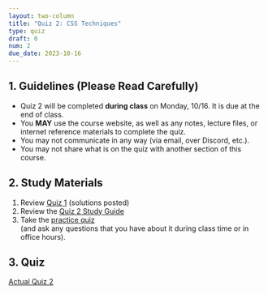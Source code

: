 ```yaml
---
layout: two-column
title: "Quiz 2: CSS Techniques"
type: quiz
draft: 0
num: 2
due_date: 2023-10-16
---
```


<style>
    .warning {
        border-left: solid 5px #990000;
        background-color: #99000033;
    }
    .warning p {
        color: #990000 !important;
    }

    .rules {
        border-left: solid 5px #4298B5;
        padding-left: 15px;
    }

    img.medium {
        max-width: 550px;
    }

</style>

<!-- > ## Actual Quiz 2 Link
> [ACTUAL QUIZ 2](../activities/quiz02) -->

## 1. Guidelines (Please Read Carefully)
* Quiz 2 will be completed **during class** on Monday, 10/16. It is due at the end of class.
* You **MAY** use the course website, as well as any notes, lecture files, or internet reference materials to complete the quiz.
* You may not communicate in any way (via email, over Discord, etc.).
* You may not share what is on the quiz with another section of this course.

## 2. Study Materials
1. Review [Quiz 1](../activities/quiz01) (solutions posted)
1. Review the <a href="https://docs.google.com/document/d/1kh9RulHklvmuVpsv35Zz_GSizm8Y5yRhxSMPaudRXX8/edit?usp=sharing" target="_blank">Quiz 2 Study Guide</a>
2. Take the [practice quiz](../activities/practice-quiz02) <br>(and ask any questions that you have about it during class time or in office hours).

## 3. Quiz
<a href="../activities/quiz02">Actual Quiz 2</a>